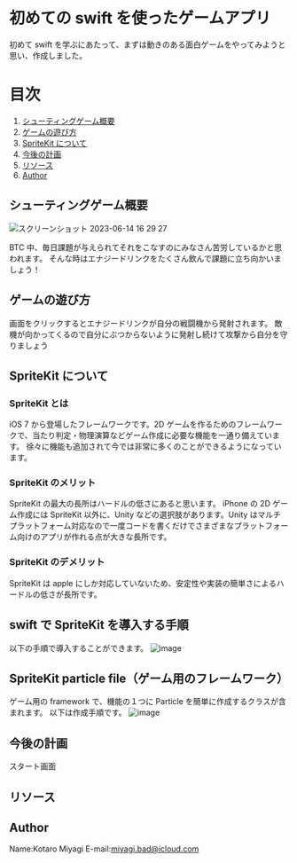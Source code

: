 # 初めての swift を使ったゲームアプリ

初めて swift を学ぶにあたって、まずは動きのある面白ゲームをやってみようと思い、作成しました。

# 目次

1. [シューティングゲーム概要](#シューティングゲーム概要)
2. [ゲームの遊び方](#ゲームの遊び方)
3. [SpriteKit について](#SpriteKitについて)
4. [今後の計画](#今後の計画)
5. [リソース](#リソース)
6. [Author](#Author)

## シューティングゲーム概要

![スクリーンショット 2023-06-14 16 29 27](https://github.com/Kotaro-Miyagi/swift_project/assets/110469855/875960e5-f224-4446-a58c-df5c483c0adf)

BTC 中、毎日課題が与えられてそれをこなすのにみなさん苦労しているかと思われます。
そんな時はエナジードリンクをたくさん飲んで課題に立ち向かいましょう！

## ゲームの遊び方

画面をクリックするとエナジードリンクが自分の戦闘機から発射されます。
敵機が向かってくるので自分にぶつからないように発射し続けて攻撃から自分を守りましょう

## SpriteKit について

### SpriteKit とは

iOS 7 から登場したフレームワークです。2D ゲームを作るためのフレームワークで、当たり判定・物理演算などゲーム作成に必要な機能を一通り備えています。
徐々に機能も追加されて今では非常に多くのことができるようになっています。

### SpriteKit のメリット

SpriteKit の最大の長所はハードルの低さにあると思います。
iPhone の 2D ゲーム作成には SpriteKit 以外に、Unity などの選択肢があります。Unity はマルチプラットフォーム対応なので一度コードを書くだけでさまざまなプラットフォーム向けのアプリが作れる点が大きな長所です。

### SpriteKit のデメリット

SpriteKit は apple にしか対応していないため、安定性や実装の簡単さによるハードルの低さが長所です。

## swift で SpriteKit を導入する手順

以下の手順で導入することができます。
![image](https://github.com/Kotaro-Miyagi/swift_project/assets/110469855/a07544f4-dc82-4c6e-8207-d56487b8a414)

## SpriteKit particle file（ゲーム用のフレームワーク）

ゲーム用の framework で、機能の１つに Particle を簡単に作成するクラスが含まれます。
以下は作成手順です。
![image](https://github.com/Kotaro-Miyagi/swift_project/assets/110469855/ac6c9865-dc28-4b88-8b74-77a511b25858)

## 今後の計画

スタート画面

## リソース

## Author

Name:Kotaro Miyagi
E-mail:miyagi.bad@icloud.com
